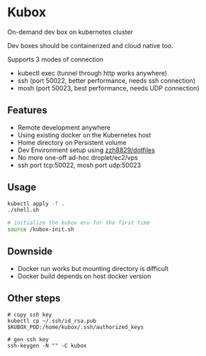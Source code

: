 # Kubox

On-demand dev box on kubernetes cluster

Dev boxes should be containerized and cloud native too.

Supports 3 modes of connection
- kubectl exec (tunnel through http works anywhere)
- ssh (port 50022, better performance, needs ssh connection)
- mosh (port 50023, best performance, needs UDP connection)

## Features

- Remote development anywhere
- Using existing docker on the Kubernetes host
- Home directory on Persistent volume
- Dev Environment setup using [zzh8829/dotfiles](https://github.com/zzh8829/dotfiles)
- No more one-off ad-hoc droplet/ec2/vps
- ssh port tcp:50022, mosh port udp:50023

## Usage

```bash
kubectl apply -f .
./shell.sh

# initialize the kubox env for the first time
source /kubox-init.sh
```

## Downside

- Docker run works but mounting directory is difficult
- Docker build depends on host docker version


## Other steps

```
# copy ssh key
kubectl cp ~/.ssh/id_rsa.pub $KUBOX_POD:/home/kubox/.ssh/authorized_keys

# gen ssh key
ssh-keygen -N "" -C kubox
```
